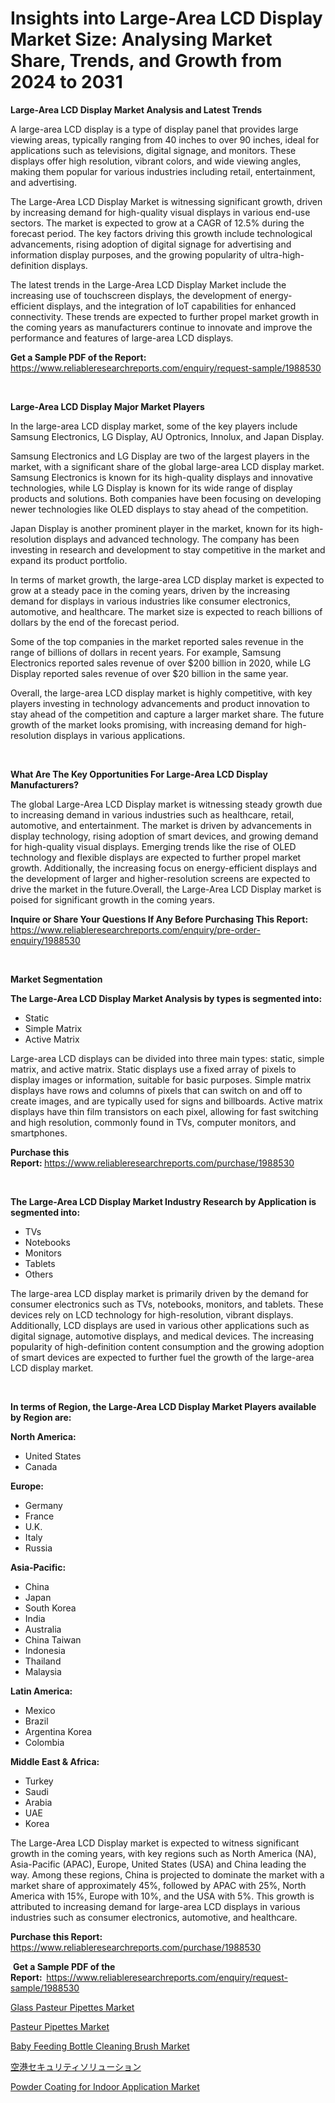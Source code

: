 <p><h1>Insights into Large-Area LCD Display Market Size: Analysing Market Share, Trends, and Growth from 2024 to 2031</h1></p><p><strong>Large-Area LCD Display Market Analysis and Latest Trends</strong></p>
<p><p>A large-area LCD display is a type of display panel that provides large viewing areas, typically ranging from 40 inches to over 90 inches, ideal for applications such as televisions, digital signage, and monitors. These displays offer high resolution, vibrant colors, and wide viewing angles, making them popular for various industries including retail, entertainment, and advertising.</p><p>The Large-Area LCD Display Market is witnessing significant growth, driven by increasing demand for high-quality visual displays in various end-use sectors. The market is expected to grow at a CAGR of 12.5% during the forecast period. The key factors driving this growth include technological advancements, rising adoption of digital signage for advertising and information display purposes, and the growing popularity of ultra-high-definition displays.</p><p>The latest trends in the Large-Area LCD Display Market include the increasing use of touchscreen displays, the development of energy-efficient displays, and the integration of IoT capabilities for enhanced connectivity. These trends are expected to further propel market growth in the coming years as manufacturers continue to innovate and improve the performance and features of large-area LCD displays.</p></p>
<p><strong>Get a Sample PDF of the Report:&nbsp;</strong> <a href="https://www.reliableresearchreports.com/enquiry/request-sample/1988530">https://www.reliableresearchreports.com/enquiry/request-sample/1988530</a></p>
<p>&nbsp;</p>
<p><strong>Large-Area LCD Display Major Market Players</strong></p>
<p><p>In the large-area LCD display market, some of the key players include Samsung Electronics, LG Display, AU Optronics, Innolux, and Japan Display. </p><p>Samsung Electronics and LG Display are two of the largest players in the market, with a significant share of the global large-area LCD display market. Samsung Electronics is known for its high-quality displays and innovative technologies, while LG Display is known for its wide range of display products and solutions. Both companies have been focusing on developing newer technologies like OLED displays to stay ahead of the competition.</p><p>Japan Display is another prominent player in the market, known for its high-resolution displays and advanced technology. The company has been investing in research and development to stay competitive in the market and expand its product portfolio.</p><p>In terms of market growth, the large-area LCD display market is expected to grow at a steady pace in the coming years, driven by the increasing demand for displays in various industries like consumer electronics, automotive, and healthcare. The market size is expected to reach billions of dollars by the end of the forecast period.</p><p>Some of the top companies in the market reported sales revenue in the range of billions of dollars in recent years. For example, Samsung Electronics reported sales revenue of over $200 billion in 2020, while LG Display reported sales revenue of over $20 billion in the same year.</p><p>Overall, the large-area LCD display market is highly competitive, with key players investing in technology advancements and product innovation to stay ahead of the competition and capture a larger market share. The future growth of the market looks promising, with increasing demand for high-resolution displays in various applications.</p></p>
<p>&nbsp;</p>
<p><strong>What Are The Key Opportunities For Large-Area LCD Display Manufacturers?</strong></p>
<p><p>The global Large-Area LCD Display market is witnessing steady growth due to increasing demand in various industries such as healthcare, retail, automotive, and entertainment. The market is driven by advancements in display technology, rising adoption of smart devices, and growing demand for high-quality visual displays. Emerging trends like the rise of OLED technology and flexible displays are expected to further propel market growth. Additionally, the increasing focus on energy-efficient displays and the development of larger and higher-resolution screens are expected to drive the market in the future.Overall, the Large-Area LCD Display market is poised for significant growth in the coming years.</p></p>
<p><strong>Inquire or Share Your Questions If Any Before Purchasing This Report:</strong> <a href="https://www.reliableresearchreports.com/enquiry/pre-order-enquiry/1988530">https://www.reliableresearchreports.com/enquiry/pre-order-enquiry/1988530</a></p>
<p>&nbsp;</p>
<p><strong>Market Segmentation</strong></p>
<p><strong>The Large-Area LCD Display Market Analysis by types is segmented into:</strong></p>
<p><ul><li>Static</li><li>Simple Matrix</li><li>Active Matrix</li></ul></p>
<p><p>Large-area LCD displays can be divided into three main types: static, simple matrix, and active matrix. Static displays use a fixed array of pixels to display images or information, suitable for basic purposes. Simple matrix displays have rows and columns of pixels that can switch on and off to create images, and are typically used for signs and billboards. Active matrix displays have thin film transistors on each pixel, allowing for fast switching and high resolution, commonly found in TVs, computer monitors, and smartphones.</p></p>
<p><strong>Purchase this Report:&nbsp;</strong><a href="https://www.reliableresearchreports.com/purchase/1988530">https://www.reliableresearchreports.com/purchase/1988530</a></p>
<p>&nbsp;</p>
<p><strong>The Large-Area LCD Display Market Industry Research by Application is segmented into:</strong></p>
<p><ul><li>TVs</li><li>Notebooks</li><li>Monitors</li><li>Tablets</li><li>Others</li></ul></p>
<p><p>The large-area LCD display market is primarily driven by the demand for consumer electronics such as TVs, notebooks, monitors, and tablets. These devices rely on LCD technology for high-resolution, vibrant displays. Additionally, LCD displays are used in various other applications such as digital signage, automotive displays, and medical devices. The increasing popularity of high-definition content consumption and the growing adoption of smart devices are expected to further fuel the growth of the large-area LCD display market.</p></p>
<p>&nbsp;</p>
<p><strong>In terms of Region, the Large-Area LCD Display Market Players available by Region are:</strong></p>
<p>
    <p> <strong> North America: </strong>
        <ul>
            <li>United States</li>
            <li>Canada</li>
        </ul>
        </p> 
    <p> <strong> Europe: </strong>
        <ul>
            <li>Germany</li>
            <li>France</li>
            <li>U.K.</li>
            <li>Italy</li>
            <li>Russia</li>
        </ul>
        </p> 
    <p> <strong> Asia-Pacific: </strong>
        <ul>
            <li>China</li>
            <li>Japan</li>
            <li>South Korea</li>
            <li>India</li>
            <li>Australia</li>
            <li>China Taiwan</li>
            <li>Indonesia</li>
            <li>Thailand</li>
            <li>Malaysia</li>
        </ul>
        </p> 
    <p> <strong> Latin America: </strong>
        <ul>
            <li>Mexico</li>
            <li>Brazil</li>
            <li>Argentina Korea</li>
            <li>Colombia</li>
        </ul>
        </p> 
    <p> <strong> Middle East & Africa: </strong>
        <ul>
            <li>Turkey</li>
            <li>Saudi</li>
            <li>Arabia</li>
            <li>UAE</li>
            <li>Korea</li>
        </ul>
    </p>
    </p>
<p><p>The Large-Area LCD Display market is expected to witness significant growth in the coming years, with key regions such as North America (NA), Asia-Pacific (APAC), Europe, United States (USA) and China leading the way. Among these regions, China is projected to dominate the market with a market share of approximately 45%, followed by APAC with 25%, North America with 15%, Europe with 10%, and the USA with 5%. This growth is attributed to increasing demand for large-area LCD displays in various industries such as consumer electronics, automotive, and healthcare.</p></p>
<p><strong>Purchase this Report: </strong><a href="https://www.reliableresearchreports.com/purchase/1988530">https://www.reliableresearchreports.com/purchase/1988530</a></p>
<p>&nbsp;<strong>Get a Sample PDF of the Report:&nbsp;&nbsp;</strong><a href="https://www.reliableresearchreports.com/enquiry/request-sample/1988530">https://www.reliableresearchreports.com/enquiry/request-sample/1988530</a></p>
<p><strong></strong></p>
<p><p><a href="https://view.publitas.com/reportprime-1/glass-pasteur-pipettes-market-size-and-growth-market-segmentation-regional-and-country-breakdowns-and-market-trends-for-period-from-2024-2031/">Glass Pasteur Pipettes Market</a></p><p><a href="https://view.publitas.com/reportprime-1/pasteur-pipettes-market-size-share-trends-analysis-report-by-application-regional-outlook-competitive-strategies-and-segment-forecasts-2024-2031/">Pasteur Pipettes Market</a></p><p><a href="https://funky-papaya-cf4.notion.site/Global-Baby-Feeding-Bottle-Cleaning-Brush-Market-Size-and-Market-Trends-Insights-and-Projections-fr-df52047f28444e7799801d50b3718517">Baby Feeding Bottle Cleaning Brush Market</a></p><p><a href="https://github.com/lrlmopnhwd79300/Market-Research-Report-List-1/blob/main/7362257184680.md">空港セキュリティソリューション</a></p><p><a href="https://confirmed-shield-e13.notion.site/Powder-Coating-for-Indoor-Application-Market-Challenges-Opportunities-and-Growth-Drivers-and-Majo-6147e45040894191a8e4520b84b3a982">Powder Coating for Indoor Application Market</a></p></p>